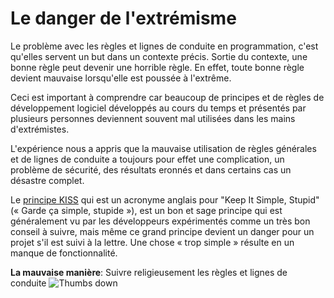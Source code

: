 # Le danger de l'extrémisme #

Le problème avec les règles et lignes de conduite en programmation, c'est qu'elles servent un but dans un contexte précis. Sortie du contexte, une bonne règle peut devenir une horrible règle. En effet, toute bonne règle devient mauvaise lorsqu'elle est poussée à l'extrême.

Ceci est important à comprendre car beaucoup de principes et de règles de développement logiciel développés au cours du temps et présentés par plusieurs personnes deviennent souvent mal utilisées dans les mains d'extrémistes.

L'expérience nous a appris que la mauvaise utilisation de règles générales et de lignes de conduite a toujours pour effet une complication, un problème de sécurité, des résultats eronnés et dans certains cas un désastre complet.

Le [principe KISS](https://fr.wikipedia.org/wiki/Principe_KISS) qui est un acronyme anglais pour "Keep It Simple, Stupid" (« Garde ça simple, stupide »), est un bon et sage principe qui est généralement vu par les développeurs expérimentés comme un très bon conseil à suivre, mais même ce grand principe devient un danger pour un projet s'il est suivi à la lettre. Une chose « trop simple » résulte en un manque de fonctionnalité.

**La mauvaise manière**: Suivre religieusement les règles et lignes de conduite ![Thumbs down](/img/thumbs-down.png)
